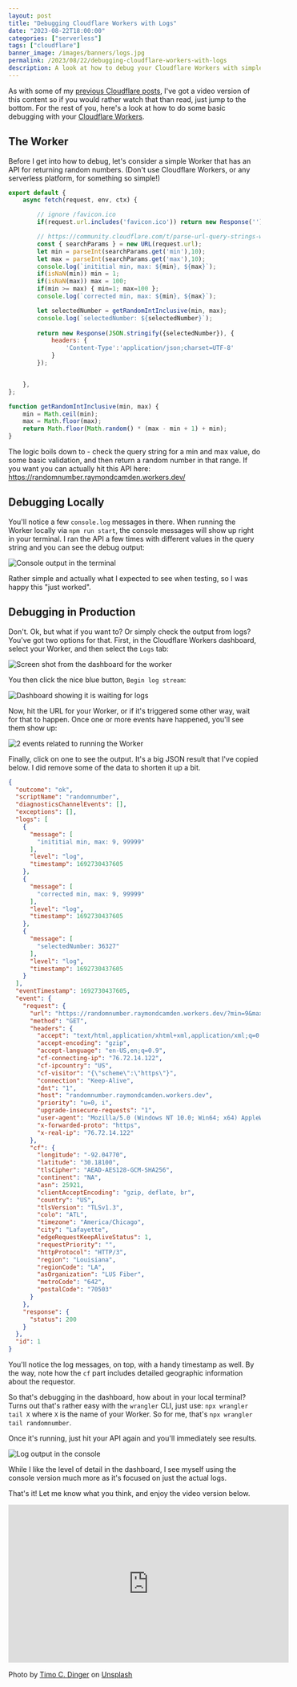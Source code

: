 ```yaml
---
layout: post
title: "Debugging Cloudflare Workers with Logs"
date: "2023-08-22T18:00:00"
categories: ["serverless"]
tags: ["cloudflare"]
banner_image: /images/banners/logs.jpg
permalink: /2023/08/22/debugging-cloudflare-workers-with-logs
description: A look at how to debug your Cloudflare Workers with simple log messages.
---
```


As with some of my [previous Cloudflare posts](https://www.raymondcamden.com/tags/cloudflare), I've got a video version of this content so if you would rather watch that than read, just jump to the bottom. For the rest of you, here's a look at how to do some basic debugging with your [Cloudflare Workers](https://workers.cloudflare.com/).

## The Worker

Before I get into how to debug, let's consider a simple Worker that has an API for returning random numbers. (Don't use Cloudflare Workers, or any serverless platform, for something so simple!)

```js
export default {
	async fetch(request, env, ctx) {

		// ignore /favicon.ico
		if(request.url.includes('favicon.ico')) return new Response('');

		// https://community.cloudflare.com/t/parse-url-query-strings-with-cloudflare-workers/90286/3
		const { searchParams } = new URL(request.url);
		let min = parseInt(searchParams.get('min'),10);
		let max = parseInt(searchParams.get('max'),10);
		console.log(`inititial min, max: ${min}, ${max}`);
		if(isNaN(min)) min = 1;
		if(isNaN(max)) max = 100;
		if(min >= max) { min=1; max=100 };
		console.log(`corrected min, max: ${min}, ${max}`);

		let selectedNumber = getRandomIntInclusive(min, max);
		console.log(`selectedNumber: ${selectedNumber}`);
		
		return new Response(JSON.stringify({selectedNumber}), {
			headers: {
				'Content-Type':'application/json;charset=UTF-8'
			}
		});


	},
};

function getRandomIntInclusive(min, max) {
	min = Math.ceil(min);
	max = Math.floor(max);
	return Math.floor(Math.random() * (max - min + 1) + min); 
}
```

The logic boils down to - check the query string for a min and max value, do some basic validation, and then return a random number in that range. If you want you can actually hit this API here: <https://randomnumber.raymondcamden.workers.dev/>

## Debugging Locally

You'll notice a few `console.log` messages in there. When running the Worker locally via `npm run start`, the console messages will show up right in your terminal. I ran the API a few times with different values in the query string and you can see the debug output:

<p>
<img src="https://static.raymondcamden.com/images/2023/08/debug1.jpg" alt="Console output in the terminal" class="imgborder imgcenter" loading="lazy">
</p>

Rather simple and actually what I expected to see when testing, so I was happy this "just worked".

## Debugging in Production

Don't. Ok, but what if you want to? Or simply check the output from logs? You've got two options for that. First, in the Cloudflare Workers dashboard, select your Worker, and then select the `Logs` tab:

<p>
<img src="https://static.raymondcamden.com/images/2023/08/debug2.jpg" alt="Screen shot from the dashboard for the worker" class="imgborder imgcenter" loading="lazy">
</p>

You then click the nice blue button, `Begin log stream`:

<p>
<img src="https://static.raymondcamden.com/images/2023/08/debug3.jpg" alt="Dashboard showing it is waiting for logs" class="imgborder imgcenter" loading="lazy">
</p>

Now, hit the URL for your Worker, or if it's triggered some other way, wait for that to happen. Once one or more events have happened, you'll see them show up:

<p>
<img src="https://static.raymondcamden.com/images/2023/08/debug4.jpg" alt="2 events related to running the Worker" class="imgborder imgcenter" loading="lazy">
</p>

Finally, click on one to see the output. It's a big JSON result that I've copied below. I did remove some of the data to shorten it up a bit.

```json
{
  "outcome": "ok",
  "scriptName": "randomnumber",
  "diagnosticsChannelEvents": [],
  "exceptions": [],
  "logs": [
    {
      "message": [
        "inititial min, max: 9, 99999"
      ],
      "level": "log",
      "timestamp": 1692730437605
    },
    {
      "message": [
        "corrected min, max: 9, 99999"
      ],
      "level": "log",
      "timestamp": 1692730437605
    },
    {
      "message": [
        "selectedNumber: 36327"
      ],
      "level": "log",
      "timestamp": 1692730437605
    }
  ],
  "eventTimestamp": 1692730437605,
  "event": {
    "request": {
      "url": "https://randomnumber.raymondcamden.workers.dev/?min=9&max=99999",
      "method": "GET",
      "headers": {
        "accept": "text/html,application/xhtml+xml,application/xml;q=0.9,image/webp,image/apng,*/*;q=0.8,application/signed-exchange;v=b3;q=0.7",
        "accept-encoding": "gzip",
        "accept-language": "en-US,en;q=0.9",
        "cf-connecting-ip": "76.72.14.122",
        "cf-ipcountry": "US",
        "cf-visitor": "{\"scheme\":\"https\"}",
        "connection": "Keep-Alive",
        "dnt": "1",
        "host": "randomnumber.raymondcamden.workers.dev",
        "priority": "u=0, i",
        "upgrade-insecure-requests": "1",
        "user-agent": "Mozilla/5.0 (Windows NT 10.0; Win64; x64) AppleWebKit/537.36 (KHTML, like Gecko) Chrome/115.0.0.0 Safari/537.36 Edg/115.0.1901.203",
        "x-forwarded-proto": "https",
        "x-real-ip": "76.72.14.122"
      },
      "cf": {
        "longitude": "-92.04770",
        "latitude": "30.18100",
        "tlsCipher": "AEAD-AES128-GCM-SHA256",
        "continent": "NA",
        "asn": 25921,
        "clientAcceptEncoding": "gzip, deflate, br",
        "country": "US",
        "tlsVersion": "TLSv1.3",
        "colo": "ATL",
        "timezone": "America/Chicago",
        "city": "Lafayette",
        "edgeRequestKeepAliveStatus": 1,
        "requestPriority": "",
        "httpProtocol": "HTTP/3",
        "region": "Louisiana",
        "regionCode": "LA",
        "asOrganization": "LUS Fiber",
        "metroCode": "642",
        "postalCode": "70503"
      }
    },
    "response": {
      "status": 200
    }
  },
  "id": 1
}
```

You'll notice the log messages, on top, with a handy timestamp as well. By the way, note how the `cf` part includes detailed geographic information about the requestor. 

So that's debugging in the dashboard, how about in your local terminal? Turns out that's rather easy with the `wrangler` CLI, just use:  `npx wrangler tail X` where `X` is the name of your Worker. So for me, that's `npx wrangler tail randomnumber`.

Once it's running, just hit your API again and you'll immediately see results. 

<p>
<img src="https://static.raymondcamden.com/images/2023/08/debug5.jpg" alt="Log output in the console" class="imgborder imgcenter" loading="lazy">
</p>

While I like the level of detail in the dashboard, I see myself using the console version much more as it's focused on just the actual logs. 

That's it! Let me know what you think, and enjoy the video version below.

<iframe width="560" height="315" src="https://www.youtube.com/embed/SFWdpL3--rM" title="YouTube video player" frameborder="0" allow="accelerometer; autoplay; clipboard-write; encrypted-media; gyroscope; picture-in-picture; web-share" allowfullscreen style="display:block;margin:auto;margin-bottom:15px"></iframe>

Photo by <a href="https://unsplash.com/@tcdinger?utm_source=unsplash&utm_medium=referral&utm_content=creditCopyText">Timo C. Dinger</a> on <a href="https://unsplash.com/photos/Oo3L5fL1lBU?utm_source=unsplash&utm_medium=referral&utm_content=creditCopyText">Unsplash</a>
  